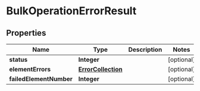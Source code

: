 

# BulkOperationErrorResult


## Properties

| Name | Type | Description | Notes |
|------------ | ------------- | ------------- | -------------|
|**status** | **Integer** |  |  [optional] |
|**elementErrors** | [**ErrorCollection**](ErrorCollection.md) |  |  [optional] |
|**failedElementNumber** | **Integer** |  |  [optional] |



